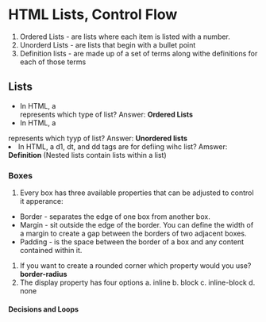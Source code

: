# HTML Lists, Control Flow 
 1. Ordered Lists - are lists where each item is listed with a number.
 1. Unorderd Lists - are lists that begin with a bullet point 
 1. Definition lists - are made up of a set of terms along withe definitions for each of those terms
## Lists
 - In HTML, a <ol></ol> represents which type of list? Answer: **Ordered Lists**
 - In HTML, a <ui></ul> represents which tyyp of list? Answer: **Unordered lists**
 - In HTML, a d1, dt, and dd tags are for defiing wihc list? Amswer: **Definition**
   (Nested lists contain lists within a list)
### Boxes
 1. Every box has three available properties that can be adjusted to control it apperance:
   - Border - separates the edge of one box from another box.
   - Margin - sit outside the edge of the border. You can define the width of a margin to create a gap between the borders of two adjacent boxes.
   - Padding - is the space between the border of a box and any content contained within it.
 1. If you want to create a rounded corner which property would you use? **border-radius**
 1. The display property has four options a. inline b. block c. inline-block d. none

#### Decisions and Loops

